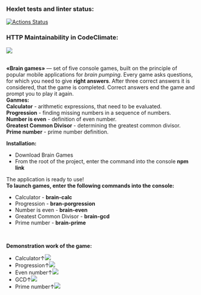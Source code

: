 ### Hexlet tests and linter status:
[![Actions Status](https://github.com/xocoee/frontend-project-44/workflows/hexlet-check/badge.svg)](https://github.com/xocoee/frontend-project-44/actions)

### HTTP Maintainability in CodeClimate:
<a href="https://codeclimate.com/github/xocoee/frontend-project-44/maintainability"><img src="https://api.codeclimate.com/v1/badges/82c59d73510bd57bbc36/maintainability" /></a>

<br>
<b>«Brain games»</b> — set of five console games, built on the principle of popular mobile applications for <i>brain pumping</i>. Every game asks questions, for which you need to give <b>right answers</b>. After three correct answers it is considered, that the game is completed. Correct answers end the game and prompt you to play it again. <br><b>Ganmes:</b></br>
<b>Calculator</b> - arithmetic expressions, that need to be evaluated.<br>
<b>Progression</b> - finding missing numbers in a sequence of numbers.<br>
<b>Number is even</b> - definition of even number.<br>
<b>Greatest Common Divisor</b> - determining the greatest common divisor.<br>
<b>Prime number</b> - prime number definition.
<br>

<b>Installation:</b>
  <ul>
    <li>Download Brain Games</li>
    <li>From the root of the project, enter the command into the console <b>npm link</b></li>
  </ul>
  The application is ready to use!

<br>
<b>To launch games, enter the following commands into the console:</b>
<ul>
  <li>Calculator - <b>brain-calc</b></li>
  <li>Progression - <b>bran-porgression</b></li>
  <li>Number is even - <b>brain-even</b></li>
  <li>Greatest Common Divisor - <b>brain-gcd</b></li>
  <li>Prime number - <b>brain-prime</b></li>
</ul>
  
<br>

<b>Demonstration work of the game:</b>
<ul>
  <li>Calculator↑<a href="https://asciinema.org/a/A4Iw2LNiOaULoRA5N20vBxZMK" target="_blank"><img src="https://asciinema.org/a/A4Iw2LNiOaULoRA5N20vBxZMK.svg" /></a></li>
  <li>Progression↑<a href="https://asciinema.org/a/PTDImBsGXK39FGAvB9qv2M7ql" target="_blank"><img src="https://asciinema.org/a/PTDImBsGXK39FGAvB9qv2M7ql.svg" /></a></li>
  <li>Even number↑<a href="https://asciinema.org/a/eGg7Sbud2T3cjZbEOukqqXUUR" target="_blank"><img src="https://asciinema.org/a/eGg7Sbud2T3cjZbEOukqqXUUR.svg" /></a></li>
  <li>GCD↑<a href="https://asciinema.org/a/mDIBYwl6jaWyVgrtn5Elxx8IN" target="_blank"><img src="https://asciinema.org/a/mDIBYwl6jaWyVgrtn5Elxx8IN.svg" /></a></li>
  <li>Prime number↑<a href="https://asciinema.org/a/z2Er0aMvfTH4cIzsjZjU0NgpC" target="_blank"><img src="https://asciinema.org/a/z2Er0aMvfTH4cIzsjZjU0NgpC.svg" /></a></li>
</ul>
